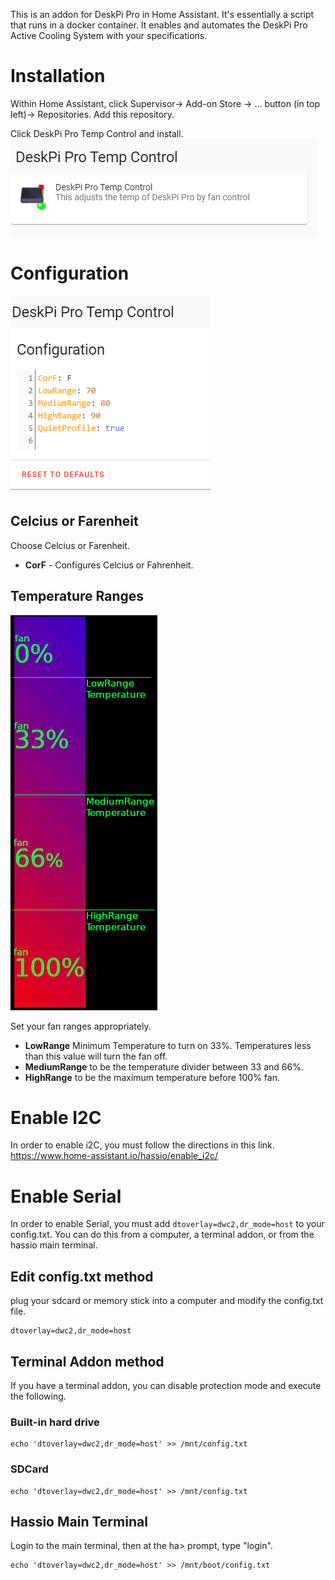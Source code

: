 This is an addon for DeskPi Pro in Home Assistant.  It's essentially a script that runs in a docker container.  It enables and automates the DeskPi Pro Active Cooling System with your specifications.<br>

# Installation
Within Home Assistant, click Supervisor-> Add-on Store -> … button (in top left)-> Repositories. Add this repository. 

Click DeskPi Pro Temp Control and install.<br>
![image](gitResources/addonSelect.png)

# Configuration
![image](gitResources/Configuration.png)
## Celcius or Farenheit
Choose Celcius or Farenheit.
* **CorF** - Configures Celcius or Fahrenheit.

## Temperature Ranges
![image](gitResources/FanRangeExplaination.png)

Set your fan ranges appropriately. 
* **LowRange** Minimum Temperature to turn on 33%. Temperatures less than this value will turn the fan off.
* **MediumRange** to be the temperature divider between 33 and 66%.
* **HighRange** to be the maximum temperature before 100% fan.

# Enable I2C
In order to enable i2C, you must follow the directions in this link. 
https://www.home-assistant.io/hassio/enable_i2c/



# Enable Serial
In order to enable Serial, you must add ```dtoverlay=dwc2,dr_mode=host``` to your config.txt.  You can do this from a computer, a terminal addon, or from the hassio main terminal.

## Edit config.txt method 
plug your sdcard or memory stick into a computer and modify the config.txt file.
```
dtoverlay=dwc2,dr_mode=host
```

## Terminal Addon method
If you have a terminal addon, you can disable protection mode and execute the following. 

### Built-in hard drive
```mount /dev/sda1 /mnt
echo 'dtoverlay=dwc2,dr_mode=host' >> /mnt/config.txt
```
### SDCard
```mount /dev/mmcblk0p1 /mnt
echo 'dtoverlay=dwc2,dr_mode=host' >> /mnt/config.txt
```

## Hassio Main Terminal
Login to the main terminal, then at the ha> prompt, type "login". 
```
echo 'dtoverlay=dwc2,dr_mode=host' >> /mnt/boot/config.txt
```
